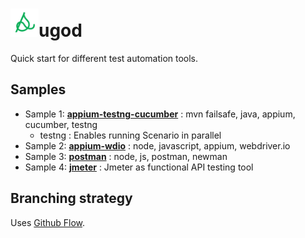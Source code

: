 # <img src="icon.png" width=45 />ugod

Quick start for different test automation tools.

## Samples
+ Sample 1: **[appium-testng-cucumber](appium-testng-cucumber/README.md)** : mvn failsafe, java, appium, cucumber, testng
  + testng : Enables running Scenario in parallel
+ Sample 2: **[appium-wdio](appium-wdio/README.md)** : node, javascript, appium, webdriver.io
+ Sample 3: **[postman](postman/README.md)** : node, js, postman, newman
+ Sample 4: **[jmeter](jmeter/README.md)** : Jmeter as functional API testing tool

## Branching strategy

Uses [Github Flow](https://guides.github.com/introduction/flow/).

